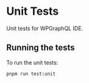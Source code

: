 # Unit Tests

Unit tests for WPGraphQL IDE.

## Running the tests

To run the unit tests:

```sh
pnpm run test:unit
```
